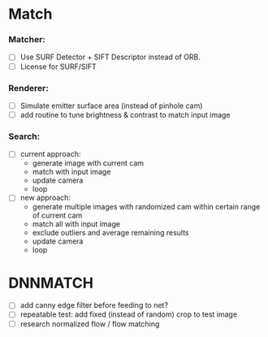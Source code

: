 # Match
### Matcher:
- [ ] Use SURF Detector + SIFT Descriptor instead of ORB.
- [ ] License for SURF/SIFT
### Renderer:
- [ ] Simulate emitter surface area (instead of pinhole cam)
- [ ] add routine to tune brightness & contrast to match input image
### Search:
- [ ] current approach:
    * generate image with current cam
    * match with input image
    * update camera
    * loop
- [ ] new approach:
    * generate multiple images with randomized cam within certain range of current cam
    * match all with input image
    * exclude outliers and average remaining results
    * update camera
    * loop


# DNNMATCH
- [ ] add canny edge filter before feeding to net?
- [ ] repeatable test: add fixed (instead of random) crop to test image
- [ ] research normalized flow / flow matching
